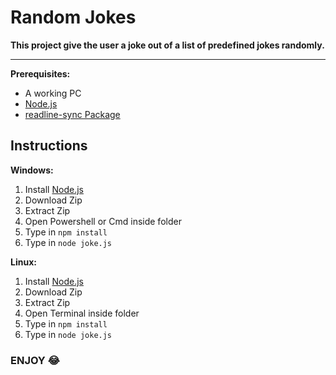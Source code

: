 # Random Jokes

**This project give the user a joke out of a list of predefined jokes randomly.**

---

**Prerequisites:**

- A working PC
- [Node.js](https://nodejs.org/en/download)
- [readline-sync Package](https://www.npmjs.com/package/readline-sync)

## Instructions

**Windows:**

1. Install [Node.js](https://nodejs.org/en/download)
2. Download Zip
3. Extract Zip
4. Open Powershell or Cmd inside folder
5. Type in `npm install`
6. Type in `node joke.js`

**Linux:**

1. Install [Node.js](https://nodejs.org/en/download)
2. Download Zip
3. Extract Zip
4. Open Terminal inside folder
5. Type in `npm install`
6. Type in `node joke.js`

### ENJOY 😂
